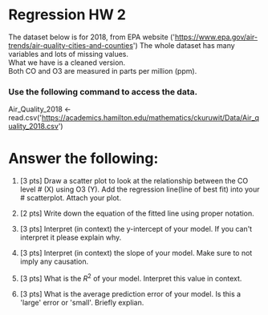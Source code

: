 # Regression HW 2


The dataset below is for 2018, from EPA website ('https://www.epa.gov/air-trends/air-quality-cities-and-counties')
The whole dataset has many variables and lots of missing values.  
What we have is a cleaned version.  
Both CO and O3 are measured in parts per million (ppm).



### Use the following command to access the data.
Air_Quality_2018 <- read.csv('https://academics.hamilton.edu/mathematics/ckuruwit/Data/Air_quality_2018.csv')


# Answer the following:

1. [3 pts] Draw a scatter plot to look at the relationship between the CO level # (X) using O3 (Y). Add the regression line(line of best fit) into your # scatterplot.  Attach your plot.


2. [2 pts] Write down the equation of the fitted line using proper notation.


3. [3 pts] Interpret (in context) the y-intercept of your model.  If you can't interpret it please explain why.


4. [3 pts] Interpret (in context) the slope of your model. Make sure to not imply any causation.


5. [3 pts] What is the $R^2$ of your model. Interpret this value in context.


6. [3 pts] What is the average prediction error of your model.  Is this a 'large' error or 'small'.  Briefly explian.


